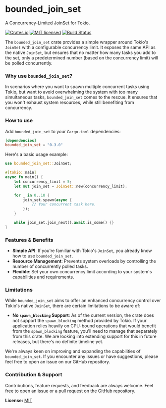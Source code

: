 # bounded_join_set

A Concurrency-Limited JoinSet for Tokio.

[![Crates.io][crates-badge]][crates-url]
[![MIT licensed][mit-badge]][mit-url]
[![Build Status][actions-badge]][actions-url]

[crates-badge]: https://img.shields.io/crates/v/bounded_join_set.svg
[crates-url]: https://crates.io/crates/bounded_join_set
[mit-badge]: https://img.shields.io/badge/license-MIT-blue.svg
[mit-url]: https://github.com/TristanStreich/bounded_join_set/blob/main/LICENSE
[actions-badge]: https://github.com/TristanStreich/bounded_join_set/workflows/Tests/badge.svg
[actions-url]: https://github.com/TristanStreich/bounded_join_set/actions?query=branch%3Amain++

<!-- cargo-rdme start -->

The `bounded_join_set` crate provides a simple wrapper around Tokio's `JoinSet` with a configurable concurrency limit.
It exposes the same API as the native `JoinSet`, but ensures that no matter how many tasks you add to the set,
only a predetermined number (based on the concurrency limit) will be polled concurrently.

### Why use `bounded_join_set`?

In scenarios where you want to spawn multiple concurrent tasks using Tokio, but want to avoid overwhelming the system
with too many simultaneous tasks, `bounded_join_set` comes to the rescue. It ensures that you won't exhaust
system resources, while still benefiting from concurrency.

### How to use

Add `bounded_join_set` to your `Cargo.toml` dependencies:

```toml
[dependencies]
bounded_join_set = "0.3.0"
```

Here's a basic usage example:

```rust
use bounded_join_set::JoinSet;

#[tokio::main]
async fn main() {
    let concurrency_limit = 5;
    let mut join_set = JoinSet::new(concurrency_limit);

    for _ in 0..10 {
        join_set.spawn(async {
            // Your concurrent task here.
        });
    }

    while join_set.join_next().await.is_some() {}
}
```

### Features & Benefits

- **Simple API**: If you're familiar with Tokio's `JoinSet`, you already know how to use `bounded_join_set`.
- **Resource Management**: Prevents system overloads by controlling the number of concurrently polled tasks.
- **Flexible**: Set your own concurrency limit according to your system's capabilities and requirements.

### Limitations

While `bounded_join_set` aims to offer an enhanced concurrency control over Tokio's native `JoinSet`,
there are certain limitations to be aware of:

- **No `spawn_blocking` Support**: As of the current version, the crate does not support the `spawn_blocking` method
  provided by Tokio. If your application relies heavily on CPU-bound operations that would benefit from the `spawn_blocking` feature,
  you'll need to manage that separately from this crate. We are looking into extending support for this in future releases,
  but there's no definite timeline yet.

<!-- cargo-rdme end -->

We're always keen on improving and expanding the capabilities of `bounded_join_set`. If you encounter any issues or 
have suggestions, please feel free to open an issue on our GitHub repository.


### Contribution & Support

Contributions, feature requests, and feedback are always welcome. Feel free to open an issue or a pull request on the GitHub repository.

__License:__ [MIT](LICENSE)

